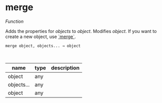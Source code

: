 # merge

_Function_

Adds the properties for _objects_ to _object_. Modifies _object_. If you want to create a new object, use [&#x60;merge&#x60;](#merge).

<pre><code>merge object, objects... &rarr; object</code></pre>
<br>

| name | type | description |
|------|------|-------------|
|object|any||
|objects...|any||
|object|any||


